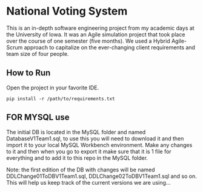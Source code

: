 # National Voting System

This is an in-depth software engineering project from my academic days at the University of Iowa. It was an Agile simulation project that took place over the course of one semester (five months). We used a Hybrid Agile-Scrum approach to capitalize on the ever-changing client requirements and team size of four people. 

## How to Run

Open the project in your favorite IDE.

```
pip install -r /path/to/requirements.txt
```

## FOR MYSQL use
The initial DB is located in the MySQL folder and named DatabaseV1Team1.sql, to use this you will need to download it and then import it to your local MySQL Workbench environment. Make any changes to it and then when you go to export it make sure that it is 1 file for everything and to add it to this repo in the MySQL folder.

Note: the first edition of the DB with changes will be named DDLChange01ToDBV1Team1.sql, DDLChange02ToDBV1Team1.sql and so on. This will help us keep track of the current versions we are using...
